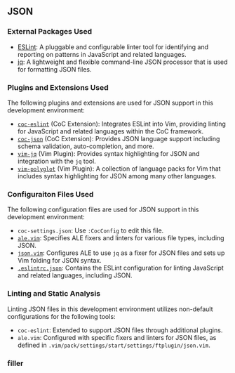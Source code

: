 ## JSON

### External Packages Used

* [ESLint](https://eslint.org/): A pluggable and configurable linter tool for
    identifying and reporting on patterns in JavaScript and related languages.
* [jq](https://stedolan.github.io/jq/): A lightweight and flexible
    command-line JSON processor that is used for formatting JSON files.

### Plugins and Extensions Used

The following plugins and extensions are used for JSON support in this development environment:

* [`coc-eslint`](https://github.com/neoclide/coc-eslint) (CoC Extension):
    Integrates ESLint into Vim, providing linting for JavaScript and related
    languages within the CoC framework.
* [`coc-json`](https://github.com/neoclide/coc-json) (CoC Extension): Provides
    JSON language support including schema validation, auto-completion, and
    more.
* [`vim-jq`](https://github.com/vito-c/jq.vim) (Vim Plugin): Provides syntax
    highlighting for JSON and integration with the `jq` tool.
* [`vim-polyglot`](https://github.com/sheerun/vim-polyglot) (Vim Plugin):
    A collection of language packs for Vim that includes syntax highlighting
    for JSON among many other languages.

### Configuraiton Files Used

The following configuration files are used for JSON support in this development environment:

* `coc-settings.json`: Use `:CocConfig` to edit this file.
* [`ale.vim`](.vim/pack/settings/start/settings/plugin/ale.vim): Specifies ALE
    fixers and linters for various file types, including JSON.
* [`json.vim`](.vim/pack/settings/start/settings/ftplugin/json.vim):
    Configures ALE to use `jq` as a fixer for JSON files and sets up Vim
    folding for JSON syntax.
* [`.eslintrc.json`](.eslintrc.json): Contains the ESLint
    configuration for linting JavaScript and related languages, including
    JSON.

### Linting and Static Analysis

Linting JSON files in this development environment utilizes non-default configurations for the following tools:

* `coc-eslint`: Extended to support JSON files through additional plugins.
* `ale.vim`: Configured with specific fixers and linters for JSON files, as defined in `.vim/pack/settings/start/settings/ftplugin/json.vim`.

### filler
